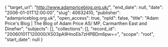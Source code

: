 {
  "target_url": "http://www.adampriceblog.org.uk/", 
  "end_date": null, 
  "date": "2006-01-01T12:00:00", 
  "slug": 40632410, 
  "publisher": "adampriceblog.org.uk", 
  "open_access": true, 
  "npld": false, 
  "title": "Adam Price's Blog | The Blog of Adam Price AS/ MP, Carmarthen East and Dinefwr", 
  "subjects": [], 
  "collections": [], 
  "record_id": "20060101T120000/XS03pA9HnoEb7zHPBDm6pw==", 
  "scope": "root", 
  "start_date": null
}

